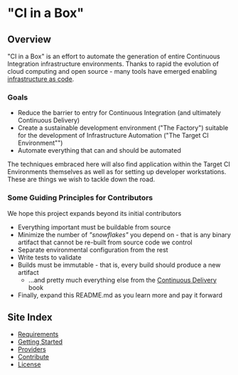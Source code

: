 # "CI in a Box"


## Overview

"CI in a Box" is an effort to automate the generation of entire Continuous Integration infrastructure environments.  Thanks to rapid the evolution of cloud computing and open source - many tools have emerged enabling [infrastructure as code](http://devops.com/blogs/meet-infrastructure-code/).  


### Goals

*  Reduce the barrier to entry for Continuous Integration (and ultimately Continuous Delivery)
*  Create a sustainable development environment ("The Factory") suitable for the development of Infrastructure Automation ("The Target CI Environment"")
*  Automate everything that can and should be automated

The techniques embraced here will also find application within the Target CI Environments themselves as well as for setting up developer workstations. These are things we wish to tackle down the road.


### Some Guiding Principles for Contributors

We hope this project expands beyond its initial contributors

* Everything important must be buildable from source
* Minimize the number of *"snowflakes"* you depend on - that is any binary artifact that cannot be re-built from source code we control
* Separate environmental configuration from the rest
* Write tests to validate
* Builds must be immutable - that is, every build should produce a new artifact
    * ...and pretty much everything else from the [Continuous Delivery](http://www.thoughtworks.com/continuous-delivery) book
* Finally, expand this README.md as you learn more and pay it forward


## Site Index

* [Requirements](docs/REQUIREMENTS.md)
* [Getting Started](docs/GETTING_STARTED.md)
* [Providers](docs/PROVIDERS.md)
* [Contribute](CONTRIBUTE.md)
* [License](LICENSE.txt)
	











